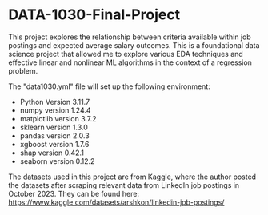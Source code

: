 # DATA-1030-Final-Project
This project explores the relationship between criteria available within job postings and expected average salary outcomes. This is a foundational data science project that allowed me to explore various EDA techniques and effective linear and nonlinear ML algorithms in the context of a regression problem. 

The "data1030.yml" file will set up the following environment: 
- Python Version 3.11.7
- numpy version 1.24.4 
- matplotlib version 3.7.2
- sklearn version 1.3.0
- pandas version 2.0.3
- xgboost version 1.7.6
- shap version 0.42.1
- seaborn version 0.12.2

The datasets used in this project are from Kaggle, where the author posted the datasets after scraping relevant data from LinkedIn job postings in October 2023. They can be found here: https://www.kaggle.com/datasets/arshkon/linkedin-job-postings/

